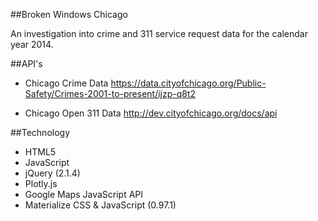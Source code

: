 ##Broken Windows Chicago

An investigation into crime and 311 service request data for the calendar year 2014.

##API's

* Chicago Crime Data https://data.cityofchicago.org/Public-Safety/Crimes-2001-to-present/ijzp-q8t2

* Chicago Open 311 Data http://dev.cityofchicago.org/docs/api


##Technology

* HTML5
* JavaScript
* jQuery (2.1.4)
* Plotly.js
* Google Maps JavaScript API
* Materialize CSS & JavaScript (0.97.1)

